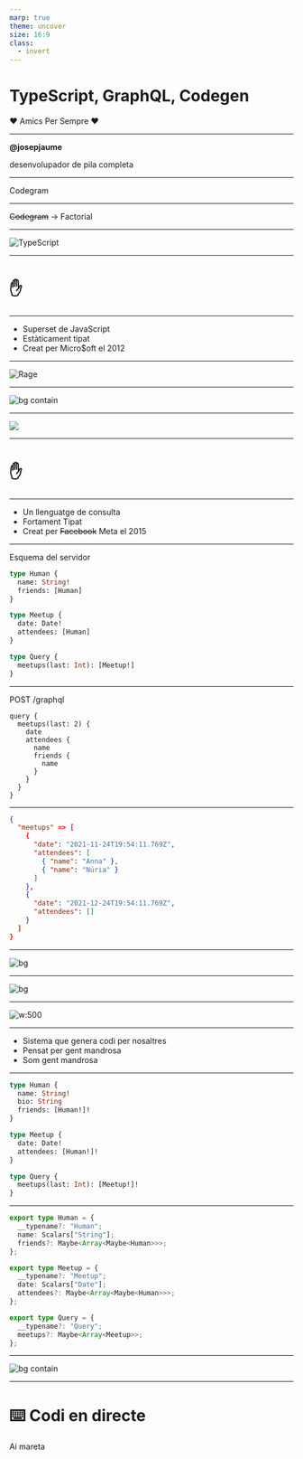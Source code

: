 ```yaml
---
marp: true
theme: uncover
size: 16:9
class:
  - invert
---
```


# TypeScript, GraphQL, Codegen

:heart: Amics Per Sempre :heart:

---

**@josepjaume**

desenvolupador de pila completa

---

Codegram

---

~~Codegram~~ -> Factorial

---

![TypeScript](ts.svg)

---

# :hand:

---

- Superset de JavaScript
- Estàticament tipat
- Creat per Micro$oft el 2012

---

<!-- class: default -->

![Rage](./computer-typing.gif)

---

<!-- class: invert -->

![bg contain](date-madness.gif)

---

![](graphql.png)

---

# :hand:

---

- Un llenguatge de consulta
- Fortament Tipat
- Creat per ~~Facebook~~ Meta el 2015

---

Esquema del servidor

```graphql
type Human {
  name: String!
  friends: [Human]
}

type Meetup {
  date: Date!
  attendees: [Human]
}

type Query {
  meetups(last: Int): [Meetup!]
}
```

---

POST /graphql

```grapqhl
query {
  meetups(last: 2) {
    date
    attendees {
      name
      friends {
        name
      }
    }
  }
}
```

---

```json
{
  "meetups" => [
    {
      "date": "2021-11-24T19:54:11.769Z",
      "attendees": [
        { "name": "Anna" },
        { "name": "Núria" }
      ]
    },
    {
      "date": "2021-12-24T19:54:11.769Z",
      "attendees": []
    }
  ]
}
```

---

![bg](ping-pong.gif)

---

![bg](mini-golf.webp)

---

<!-- class: default -->

![w:500](graphql-codegen.png)

---

<!-- class: invert -->

- Sistema que genera codi per nosaltres
- Pensat per gent mandrosa
- Som gent mandrosa

---

```graphql
type Human {
  name: String!
  bio: String
  friends: [Human!]!
}

type Meetup {
  date: Date!
  attendees: [Human!]!
}

type Query {
  meetups(last: Int): [Meetup!]!
}
```

---

```typescript
export type Human = {
  __typename?: "Human";
  name: Scalars["String"];
  friends?: Maybe<Array<Maybe<Human>>>;
};

export type Meetup = {
  __typename?: "Meetup";
  date: Scalars["Date"];
  attendees?: Maybe<Array<Maybe<Human>>>;
};

export type Query = {
  __typename?: "Query";
  meetups?: Maybe<Array<Meetup>>;
};
```

---

![bg contain](typescript-demo.gif)

---

# ⌨️ Codi en directe

Ai mareta
